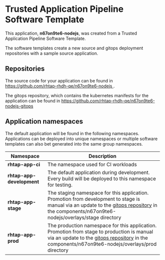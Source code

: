 # Trusted Application Pipeline Software Template

This application, **n67on9te6-nodejs**, was created from a Trusted Application Pipeline Software Template.

The software templates create a new source and gitops deployment repositories with a sample source application. 

## Repositories

The source code for your application can be found in [https://github.com/rhtap-rhdh-qe/n67on9te6-nodejs ](https://github.com/rhtap-rhdh-qe/n67on9te6-nodejs ).
 
The gitops repository, which contains the kubernetes manifests for the application can be found in 
[https://github.com/rhtap-rhdh-qe/n67on9te6-nodejs-gitops ](https://github.com/rhtap-rhdh-qe/n67on9te6-nodejs-gitops ) 

## Application namespaces 

The default application will be found in the following namespaces. Applications can be deployed into unique namespaces or multiple software templates can also bet generated into the same group namespaces.  

|  Namespace   |  Description   |  
| -------- | -------- |
| **rhtap-app-ci** | The namespace used for CI workloads |
| **rhtap-app-development** | The default application during development. Every build will be deployed to this namespace for testing. |
| **rhtap-app-stage** | The staging namespace for this application. Promotion from development to stage is manual via an update to the [gitops repository](https://github.com/rhtap-rhdh-qe/n67on9te6-nodejs-gitops ) in the components/n67on9te6-nodejs/overlays/stage directory |
| **rhtap-app-prod** | The production namespace for this application. Promotion from stage to production is manual via an update to the [gitops repository](https://github.com/rhtap-rhdh-qe/n67on9te6-nodejs-gitops ) in the components/n67on9te6-nodejs/overlays/prod directory |